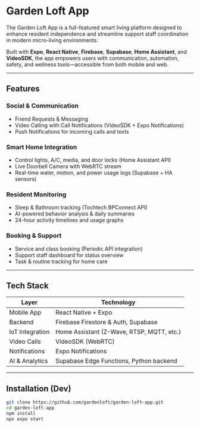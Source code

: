 # Garden Loft App

The Garden Loft App is a full-featured smart living platform designed to enhance resident independence and streamline support staff coordination in modern micro-living environments.

Built with **Expo**, **React Native**, **Firebase**, **Supabase**, **Home Assistant**, and **VideoSDK**, the app empowers users with communication, automation, safety, and wellness tools—accessible from both mobile and web.

---

## Features

### Social & Communication
- Friend Requests & Messaging
- Video Calling with Call Notifications (VideoSDK + Expo Notifications)
- Push Notifications for incoming calls and texts

### Smart Home Integration
- Control lights, A/C, media, and door locks (Home Assistant API)
- Live Doorbell Camera with WebRTC stream
- Real-time water, motion, and power usage logs (Supabase + HA sensors)

### Resident Monitoring
- Sleep & Bathroom tracking (Tochtech BPConnect API)
- AI-powered behavior analysis & daily summaries
- 24-hour activity timelines and usage graphs

### Booking & Support
- Service and class booking (Periodic API integration)
- Support staff dashboard for status overview
- Task & routine tracking for home care

---

## Tech Stack

| Layer              | Technology                                    |
|-------------------|-----------------------------------------------|
| Mobile App        | React Native + Expo                           |
| Backend           | Firebase Firestore & Auth, Supabase           |
| IoT Integration   | Home Assistant (Z-Wave, RTSP, MQTT, etc.)     |
| Video Calls       | VideoSDK (WebRTC)                             |
| Notifications     | Expo Notifications                            |
| AI & Analytics    | Supabase Edge Functions, Python backend       |

---

## Installation (Dev)

```bash
git clone https://github.com/gardenloft/garden-loft-app.git
cd garden-loft-app
npm install
npx expo start

